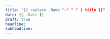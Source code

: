```yaml
---
title: "{{ replace .Name "-" " " | title }}"
date: {{ .Date }}
draft: true
headline:
subheadline:
---
```

